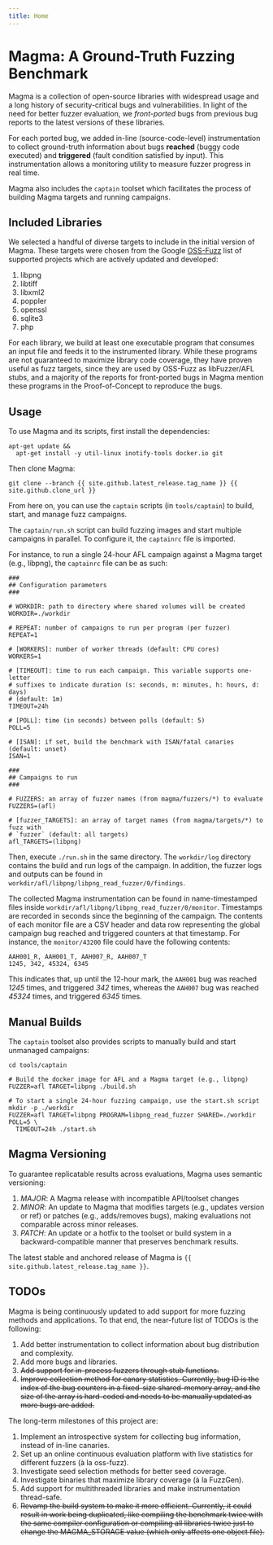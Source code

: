 ```yaml
---
title: Home
---
```


# Magma: A Ground-Truth Fuzzing Benchmark

Magma is a collection of open-source libraries with widespread usage and a long
history of security-critical bugs and vulnerabilities. In light of the need for
better fuzzer evaluation, we *front-ported* bugs from previous bug reports to
the latest versions of these libraries.

For each ported bug, we added in-line (source-code-level) instrumentation to
collect ground-truth information about bugs **reached** (buggy code executed)
and **triggered** (fault condition satisfied by input). This instrumentation
allows a monitoring utility to measure fuzzer progress in real time.

Magma also includes the `captain` toolset which facilitates the process of
building Magma targets and running campaigns.

## Included Libraries

We selected a handful of diverse targets to include in the initial version of
Magma. These targets were chosen from the Google
[OSS-Fuzz](https://github.com/google/oss-fuzz) list of supported projects which
are actively updated and developed:

1. libpng
1. libtiff
1. libxml2
1. poppler
1. openssl
1. sqlite3
1. php

For each library, we build at least one executable program that consumes an
input file and feeds it to the instrumented library. While these programs are
not guaranteed to maximize library code coverage, they have proven useful as
fuzz targets, since they are used by OSS-Fuzz as libFuzzer/AFL stubs, and a
majority of the reports for front-ported bugs in Magma mention these programs in
the Proof-of-Concept to reproduce the bugs.

## Usage

To use Magma and its scripts, first install the dependencies:
```
apt-get update &&
  apt-get install -y util-linux inotify-tools docker.io git
```

Then clone Magma:
```
git clone --branch {{ site.github.latest_release.tag_name }} {{ site.github.clone_url }}
```

From here on, you can use the `captain` scripts (in `tools/captain`) to build,
start, and manage fuzz campaigns.

The `captain/run.sh` script can build fuzzing images and start multiple
campaigns in parallel. To configure it, the `captainrc` file is imported.

For instance, to run a single 24-hour AFL campaign against a Magma target (e.g.,
libpng), the `captainrc` file can be as such:
```
###
## Configuration parameters
###

# WORKDIR: path to directory where shared volumes will be created
WORKDIR=./workdir

# REPEAT: number of campaigns to run per program (per fuzzer)
REPEAT=1

# [WORKERS]: number of worker threads (default: CPU cores)
WORKERS=1

# [TIMEOUT]: time to run each campaign. This variable supports one-letter
# suffixes to indicate duration (s: seconds, m: minutes, h: hours, d: days)
# (default: 1m)
TIMEOUT=24h

# [POLL]: time (in seconds) between polls (default: 5)
POLL=5

# [ISAN]: if set, build the benchmark with ISAN/fatal canaries (default: unset)
ISAN=1

###
## Campaigns to run
###

# FUZZERS: an array of fuzzer names (from magma/fuzzers/*) to evaluate
FUZZERS=(afl)

# [fuzzer_TARGETS]: an array of target names (from magma/targets/*) to fuzz with
# `fuzzer` (default: all targets)
afl_TARGETS=(libpng)
```

Then, execute `./run.sh` in the same directory. The `workdir/log` directory
contains the build and run logs of the campaign. In addition, the fuzzer logs
and outputs can be found in `workdir/afl/libpng/libpng_read_fuzzer/0/findings`.

The collected Magma instrumentation can be found in name-timestamped files
inside `workdir/afl/libpng/libpng_read_fuzzer/0/monitor`. Timestamps are
recorded in seconds since the beginning of the campaign. The contents of each
monitor file are a CSV header and data row representing the global campaign bug
reached and triggered counters at that timestamp. For instance, the
`monitor/43200` file could have the following contents:
```
AAH001_R, AAH001_T, AAH007_R, AAH007_T
1245, 342, 45324, 6345
```

This indicates that, up until the 12-hour mark, the `AAH001` bug was reached
*1245* times, and triggered *342* times, whereas the `AAH007` bug was reached
*45324* times, and triggered *6345* times.


## Manual Builds

The `captain` toolset also provides scripts to manually build and start
unmanaged campaigns:
```
cd tools/captain

# Build the docker image for AFL and a Magma target (e.g., libpng)
FUZZER=afl TARGET=libpng ./build.sh

# To start a single 24-hour fuzzing campaign, use the start.sh script
mkdir -p ./workdir
FUZZER=afl TARGET=libpng PROGRAM=libpng_read_fuzzer SHARED=./workdir POLL=5 \
  TIMEOUT=24h ./start.sh
```

## Magma Versioning

To guarantee replicatable results across evaluations, Magma uses semantic
versioning:

1. *MAJOR*: A Magma release with incompatible API/toolset changes
1. *MINOR*: An update to Magma that modifies targets (e.g., updates version or
   ref) or patches (e.g., adds/removes bugs), making evaluations not comparable
   across minor releases.
1. *PATCH*: An update or a hotfix to the toolset or build system in a
   backward-compatible manner that preserves benchmark results.

The latest stable and anchored release of Magma is `{{ site.github.latest_release.tag_name }}`.

## TODOs

Magma is being continuously updated to add support for more fuzzing methods and
applications. To that end, the near-future list of TODOs is the following:

1. Add better instrumentation to collect information about bug distribution and
   complexity.
1. Add more bugs and libraries.
1. ~~Add support for in-process fuzzers through stub functions.~~
1. ~~Improve collection method for canary statistics. Currently, bug ID is the
   index of the bug counters in a fixed-size shared-memory array, and the size
   of the array is hard-coded and needs to be manually updated as more bugs are
   added.~~

The long-term milestones of this project are:

1. Implement an introspective system for collecting bug information, instead of
   in-line canaries.
1. Set up an online continuous evaluation platform with live statistics for
   different fuzzers (à la oss-fuzz).
1. Investigate seed selection methods for better seed coverage.
1. Investigate binaries that maximize library coverage (à la FuzzGen).
1. Add support for multithreaded libraries and make instrumentation thread-safe.
1. ~~Revamp the build system to make it more efficient. Currently, it could result
   in work being duplicated, like compiling the benchmark twice with the same
   compiler configuration or compiling all libraries twice just to change the
   MAGMA_STORAGE value (which only affects one object file).~~
